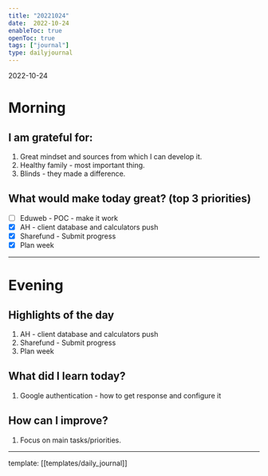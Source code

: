 ```yaml
---
title: "20221024"
date:  2022-10-24
enableToc: true
openToc: true
tags: ["journal"]
type: dailyjournal
---
```


2022-10-24
# Morning
## I am grateful for:
1. Great mindset and sources from which I can develop it.
2. Healthy family - most important thing.
3. Blinds - they made a difference.

## What would make today great? (top 3 priorities)
- [ ] Eduweb - POC - make it work
- [x] AH - client database and calculators push
- [x] Sharefund - Submit progress
- [x] Plan week

---
# Evening
## Highlights of the day
1.  AH - client database and calculators push
2. Sharefund - Submit progress
3. Plan week

## What did I learn today?
1. Google authentication - how to get response and configure it

## How can I improve?
1. Focus on main tasks/priorities. 

---
template: [[templates/daily_journal]]
